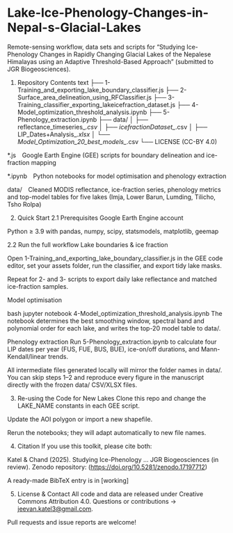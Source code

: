 ﻿# Lake-Ice-Phenology-Changes-in-Nepal-s-Glacial-Lakes
Remote-sensing workflow, data sets and scripts for
“Studying Ice-Phenology Changes in Rapidly Changing Glacial Lakes of the Nepalese Himalayas using an Adaptive Threshold-Based Approach” (submitted to JGR Biogeosciences).

1. Repository Contents
text
├── 1-Training_and_exporting_lake_boundary_classifier.js
├── 2-Surface_area_delineation_using_RFClassifier.js
├── 3-Training_classifier_exporting_lakeicefraction_dataset.js
├── 4-Model_optimization_threshold_analysis.ipynb
├── 5-Phenology_extraction.ipynb
├── data/
│   ├── reflectance_timeseries_*.csv
│   ├── icefractionDataset_*.csv
│   ├── LIP_Dates+Analysis_*.xlsx
│   └── Model_Optimization_20_best_models_*.csv
└── LICENSE  (CC-BY 4.0)

*.js Google Earth Engine (GEE) scripts for boundary delineation and ice-fraction mapping

*.ipynb Python notebooks for model optimisation and phenology extraction

data/ Cleaned MODIS reflectance, ice-fraction series, phenology metrics and top-model tables for five lakes (Imja, Lower Barun, Lumding, Tilicho, Tsho Rolpa)


2. Quick Start
2.1 Prerequisites
Google Earth Engine account

Python ≥ 3.9 with pandas, numpy, scipy, statsmodels, matplotlib, geemap

2.2 Run the full workflow
Lake boundaries & ice fraction

Open 1-Training_and_exporting_lake_boundary_classifier.js in the GEE code editor, set your assets folder, run the classifier, and export tidy lake masks.

Repeat for 2- and 3- scripts to export daily lake reflectance and matched ice-fraction samples.

Model optimisation

bash
jupyter notebook 4-Model_optimization_threshold_analysis.ipynb
The notebook determines the best smoothing window, spectral band and polynomial order for each lake, and writes the top-20 model table to data/.

Phenology extraction
Run 5-Phenology_extraction.ipynb to calculate four LIP dates per year (FUS, FUE, BUS, BUE), ice-on/off durations, and Mann-Kendall/linear trends.

All intermediate files generated locally will mirror the folder names in data/. You can skip steps 1–2 and reproduce every figure in the manuscript directly with the frozen data/ CSV/XLSX files.

3. Re-using the Code for New Lakes
Clone this repo and change the LAKE_NAME constants in each GEE script.

Update the AOI polygon or import a new shapefile.

Rerun the notebooks; they will adapt automatically to new file names.

4. Citation
If you use this toolkit, please cite both:

Kat​el & Chand (2025). Studying Ice-Phenology … JGR Biogeosciences (in review).
Zenodo repository: (https://doi.org/10.5281/zenodo.17197712)

A ready-made BibTeX entry is in [working]

5. License & Contact
All code and data are released under Creative Commons Attribution 4.0.
Questions or contributions → jeevan.katel3@gmail.com.

Pull requests and issue reports are welcome!
